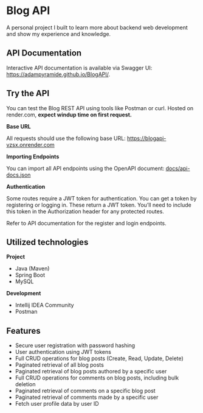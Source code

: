 # Blog API
A personal project I built to learn more about backend web development and show my experience and knowledge.

## API Documentation
Interactive API documentation is available via Swagger UI:
https://adampyramide.github.io/BlogAPI/.

## Try the API
You can test the Blog REST API using tools like Postman or curl. Hosted on render.com, **expect windup time on first request.**

**Base URL**

All requests should use the following base URL:
https://blogapi-vzsx.onrender.com

**Importing Endpoints**

You can import all API endpoints using the OpenAPI document:
[docs/api-docs.json](docs/api-docs.json)

**Authentication**

Some routes require a JWT token for authentication. You can get a token by registering or logging in. These return a JWT token. You’ll need to include this token in the Authorization header for any protected routes.

Refer to API documentation for the register and login endpoints.

## Utilized technologies
**Project**
- Java (Maven)
- Spring Boot
- MySQL

**Development**
- Intellij IDEA Community
- Postman

## Features
- Secure user registration with password hashing 
- User authentication using JWT tokens 
- Full CRUD operations for blog posts (Create, Read, Update, Delete)
- Paginated retrieval of all blog posts 
- Paginated retrieval of blog posts authored by a specific user 
- Full CRUD operations for comments on blog posts, including bulk deletion 
- Paginated retrieval of comments on a specific blog post 
- Paginated retrieval of comments made by a specific user 
- Fetch user profile data by user ID
